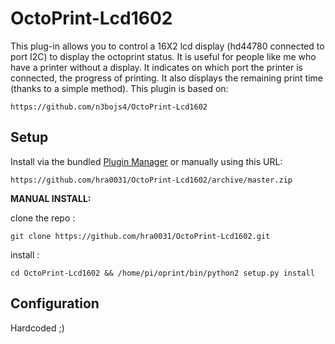 # OctoPrint-Lcd1602

This plug-in allows you to control a 16X2 lcd display (hd44780 connected to port I2C) to display the octoprint status. It is useful for people like me who have a printer without a display.
It indicates on which port the printer is connected, the progress of printing. It also displays the remaining print time (thanks to a simple method).
This plugin is based on: 

    https://github.com/n3bojs4/OctoPrint-Lcd1602


## Setup

Install via the bundled [Plugin Manager](https://github.com/foosel/OctoPrint/wiki/Plugin:-Plugin-Manager)
or manually using this URL:

    https://github.com/hra0031/OctoPrint-Lcd1602/archive/master.zip

**MANUAL INSTALL:** 

clone the repo :

`git clone https://github.com/hra0031/OctoPrint-Lcd1602.git  `

install :

`cd OctoPrint-Lcd1602 && /home/pi/oprint/bin/python2 setup.py install`

## Configuration

Hardcoded ;)
